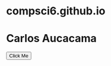 # compsci6.github.io



<!DOCTYPE html>
<html>

<head>
<link rel="stylesheet" href="website.css"/>
</head>

<body>

<h1>Carlos Aucacama</h1>

<button onClick="alertButton()" >Click Me</button>

</body>


<script src="website.js"></script>
</html>

